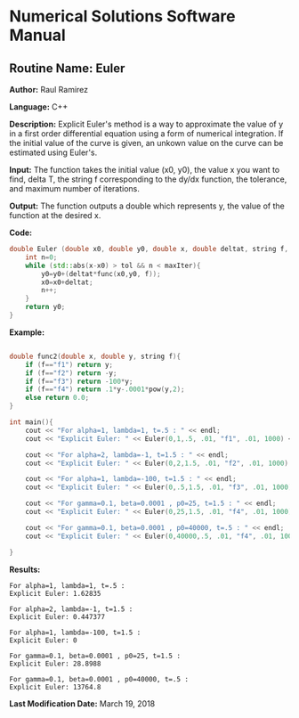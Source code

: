 # Numerical Solutions Software Manual

## **Routine Name:** Euler

**Author:** Raul Ramirez

**Language:** C++

**Description:** Explicit Euler's method is a way to approximate the value of y in a first order differential equation using a form of numerical integration. If the initial value of the curve is given, an unkown value on the curve can be estimated using Euler's.

**Input:**  The function takes the initial value (x0, y0), the value x you want to find, delta T, the string f corresponding to the dy/dx function, the tolerance, and maximum number of iterations. 

**Output:** The function outputs a double which represents y, the value of the function at the desired x. 

**Code:**
```C++
double Euler (double x0, double y0, double x, double deltat, string f, double tol, int maxIter){
    int n=0;
    while (std::abs(x-x0) > tol && n < maxIter){
        y0=y0+(deltat*func(x0,y0, f));
        x0=x0+deltat;
        n++;
    }
    return y0;
}
```

**Example:**
```C++

double func2(double x, double y, string f){
    if (f=="f1") return y;
    if (f=="f2") return -y;
    if (f=="f3") return -100*y;
    if (f=="f4") return .1*y-.0001*pow(y,2);
    else return 0.0;
}

int main(){
    cout << "For alpha=1, lambda=1, t=.5 : " << endl;
    cout << "Explicit Euler: " << Euler(0,1,.5, .01, "f1", .01, 1000) << endl << endl;

    cout << "For alpha=2, lambda=-1, t=1.5 : " << endl;
    cout << "Explicit Euler: " << Euler(0,2,1.5, .01, "f2", .01, 1000) << endl << endl;

    cout << "For alpha=1, lambda=-100, t=1.5 : " << endl;
    cout << "Explicit Euler: " << Euler(0,.5,1.5, .01, "f3", .01, 1000) << endl << endl;

    cout << "For gamma=0.1, beta=0.0001 , p0=25, t=1.5 : " << endl;
    cout << "Explicit Euler: " << Euler(0,25,1.5, .01, "f4", .01, 1000) << endl << endl;

    cout << "For gamma=0.1, beta=0.0001 , p0=40000, t=.5 : " << endl;
    cout << "Explicit Euler: " << Euler(0,40000,.5, .01, "f4", .01, 1000) << endl << endl;

}
```

**Results:**  
```
For alpha=1, lambda=1, t=.5 : 
Explicit Euler: 1.62835

For alpha=2, lambda=-1, t=1.5 : 
Explicit Euler: 0.447377

For alpha=1, lambda=-100, t=1.5 : 
Explicit Euler: 0

For gamma=0.1, beta=0.0001 , p0=25, t=1.5 : 
Explicit Euler: 28.8988

For gamma=0.1, beta=0.0001 , p0=40000, t=.5 : 
Explicit Euler: 13764.8

```

**Last Modification Date:** March 19, 2018
